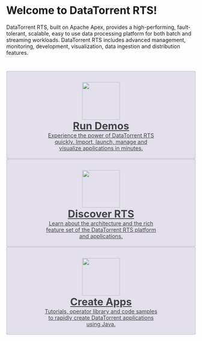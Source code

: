 Welcome to DataTorrent RTS!
================================================================================

DataTorrent RTS, built on Apache Apex, provides a high-performing, fault-tolerant, scalable, easy to use data processing platform for both batch and streaming workloads. DataTorrent RTS includes advanced management, monitoring, development, visualization, data ingestion and distribution features.  



<style>
  #docs-jumbotron {
    margin-top: 40px;
    font-size: 0;
    background: rgba(0,0,0,0.05);
    margin-bottom: 20px;
    box-sizing: border-box;
    padding: 0;
    background-color: transparent;
  }

  .jumbotron {
    display: -webkit-flex;
    display: -ms-flexbox;
    display: flex;
  }

  .jumbotron-section-space {
    flex: .07;
    background-color: transparent;
  }

  .jumbotron-section {
    flex: 1;
    padding-top: 20px;
    width: 33.3%;
    display: inline-block;
    font-size: 18px;
    vertical-align: top;
    text-align: center;
    color: #444 !important;
    margin-bottom: 0;
    padding-bottom: 20px;
    border-radius: 4px;
    box-shadow: inset 0 0 4px -1px rgba(0,0,0,0.3);
    background-color: #e3e0eb;
  }
  .jumbotron-section:visited {
    color: #444;
  }
  .jumbotron-section img {
    height: 100px !important;
    display: block;
    margin: 10px auto 0;
  }
  .jumbotron-section h2 {
    margin: 0;
  }

  .jumbotron-section:hover{
    background-color: #bcb3ce;
    cursor: pointer;
  }
  .jumbotron-section p {
    padding: 0 1em;
    margin: 0 auto;
    max-width: 300px;
    font-size: 80%;
  }

  @media all and (max-width: 1032px) and (min-width: 769px){
    .jumbotron {
      display: block;
    }
    .jumbotron-section {
      width: 100%;
      display: block;
    }
  }
  @media all and (max-width: 569px){
    .jumbotron {
      display: block;
    }
    .jumbotron-section {
      width: 100%;
      display: block;
    }
  }
</style>


<div id="docs-jumbotron" class="jumbotron">
  <a href="demos" class="jumbotron-section">
    <img src="images/welcome/dt_assemble.svg">
    <h2>Run Demos</h2>
    <p>Experience the power of DataTorrent RTS quickly. Import, launch, manage and visualize applications in minutes.</p>
  </a>

  <div class="jumbotron-section-space"></div>

  <a href="rts" class="jumbotron-section">
    <img src="images/welcome/dt_visualize.svg">
    <h2>Discover RTS</h2>
    <p>Learn about the architecture and the rich feature set of the DataTorrent RTS platform and applications.</p>
  </a>  

  <div class="jumbotron-section-space"></div>

  <a href="create" class="jumbotron-section">
    <img src="images/welcome/dt_toolbox.svg">
    <h2>Create Apps</h2>
    <p>Tutorials, operator library and code samples to rapidly create DataTorrent applications using Java.</p>
  </a>
</div>
